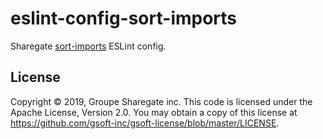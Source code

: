 # eslint-config-sort-imports

Sharegate [sort-imports](https://www.npmjs.com/package/eslint-plugin-sort-imports-es6-autofix) ESLint config.

## License

Copyright © 2019, Groupe Sharegate inc. This code is licensed under the Apache License, Version 2.0. You may obtain a copy of this license at https://github.com/gsoft-inc/gsoft-license/blob/master/LICENSE.
